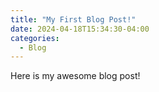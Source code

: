 ```yaml
---
title: "My First Blog Post!"
date: 2024-04-18T15:34:30-04:00
categories:
  - Blog
---
```


Here is my awesome blog post!


